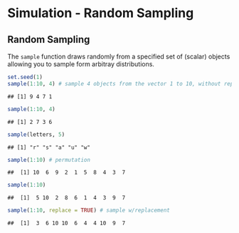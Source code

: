 Simulation - Random Sampling
================

## Random Sampling

The `sample` function draws randomly from a specified set of (scalar)
objects allowing you to sample form arbitray distributions.

``` r
set.seed(1)
sample(1:10, 4) # sample 4 objects from the vector 1 to 10, without replacement
```

    ## [1] 9 4 7 1

``` r
sample(1:10, 4)
```

    ## [1] 2 7 3 6

``` r
sample(letters, 5)
```

    ## [1] "r" "s" "a" "u" "w"

``` r
sample(1:10) # permutation
```

    ##  [1] 10  6  9  2  1  5  8  4  3  7

``` r
sample(1:10)
```

    ##  [1]  5 10  2  8  6  1  4  3  9  7

``` r
sample(1:10, replace = TRUE) # sample w/replacement
```

    ##  [1]  3  6 10 10  6  4  4 10  9  7
